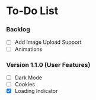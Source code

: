 # To-Do List

### Backlog
* [ ] Add Image Upload Support
* [ ] Animations

### Version 1.1.0 (User Features)
* [ ] Dark Mode
* [ ] Cookies
* [x] Loading Indicator
